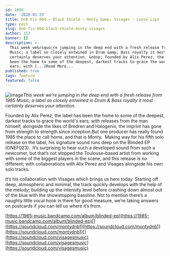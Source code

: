 ```yaml
---
id: 1009
date: '2020-01-29'
title: DnB Fix 004 – Black Shield – Monty &amp; Visages - Loose Lips
type: post
slug: dnb-fix-004-black-shield-monty-visages
author: 153
banner: []
description: >-
  This week we&rsquo;re jumping in the deep end with a fresh release from 1985
  Music; a label so closely entwined in Drum &amp; Bass royalty it most
  certainly deserves your attention. &nbsp; Founded by Alix Perez, the label has
  been the home to some of the deepest, darkest tracks to grace the world&#39;s
  ears; with [...]Read More...
published: true
tags: feature
featured: false
---
```

![image](../undefined)_This week we’re jumping in the deep end with a fresh release from 1985 Music; a label so closely entwined in Drum & Bass royalty it most certainly deserves your attention._

Founded by Alix Perez, the label has been the home to some of the deepest, darkest tracks to grace the world's ears; with releases from the man himself, alongside the likes of Bredren and Halogenix, the imprint has gone from strength to strength since inception.But one producer has really found 1985 the place to call home, and that is Monty.  Making way for his fifth solo release on the label, his signature sound runs deep on the Blinded EP (ONEF023).  It’s surprising to hear such a developed sound from such a newcomer, but that’s not stopped the Toulouse-based artist from working with some of the biggest players in the scene, and this release is no different; with collaborations with Alix Perez and Visages alongside his own solo tracks.

It’s his collaboration with Visages which brings us here today. Starting off deep, atmospheric and minimal, the track quickly develops with the help of the melody; building up the intensity level before crashing down almost out of the blue with the showstopping bassline. Not to mention there’s a naughty little vocal hook in there for good measure, we’re taking answers on postcards if you can tell us where it’s from.

[](https://1985-music.bandcamp.com/album/blinded-ep)[https://1985-music.bandcamp.com/album/blinded-ep](https://1985-music.bandcamp.com/album/blinded-ep)[](https://soundcloud.com/montydnb1)[https://soundcloud.com/montydnb1](https://soundcloud.com/montydnb1)[](https://soundcloud.com/visagesmusic)[https://soundcloud.com/visagesmusic](https://soundcloud.com/visagesmusic)